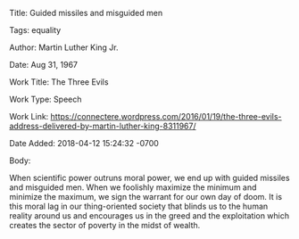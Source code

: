 Title:  Guided missiles and misguided men

Tags:   equality

Author: Martin Luther King Jr.

Date:   Aug 31, 1967

Work Title: The Three Evils

Work Type: Speech

Work Link: https://connectere.wordpress.com/2016/01/19/the-three-evils-address-delivered-by-martin-luther-king-8311967/

Date Added: 2018-04-12 15:24:32 -0700

Body: 

When scientific power outruns moral power, we end up with guided missiles and misguided men. When we foolishly maximize the minimum and minimize the maximum, we sign the warrant for our own day of doom. It is this moral lag in our thing-oriented society that blinds us to the human reality around us and encourages us in the greed and the exploitation which creates the sector of poverty in the midst of wealth.


